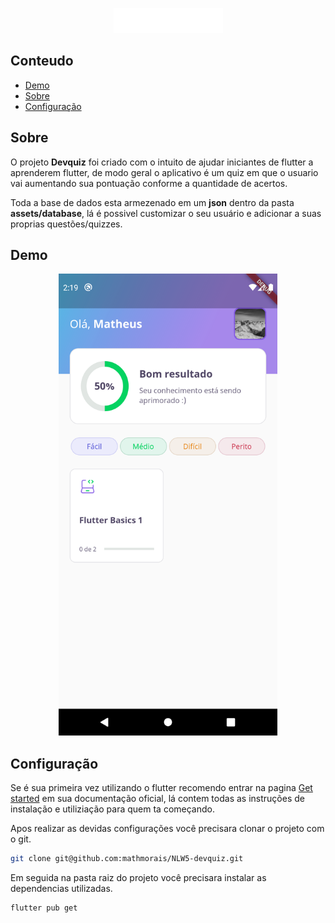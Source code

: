 <div align="center">

![logo](./.github/images/logo.png)

</div>

## Conteudo

- [Demo](#demo)
- [Sobre](#sobre)
- [Configuração](#configação)

## Sobre

O projeto **Devquiz** foi criado com o intuito de ajudar iniciantes de flutter a aprenderem flutter, de modo geral o aplicativo é um quiz em que o usuario vai aumentando sua pontuação conforme a quantidade de acertos.

Toda a base de dados esta armezenado em um **json** dentro da pasta **assets/database**, lá é possivel customizar o seu usuário e adicionar a suas proprias questões/quizzes.

## Demo

<div align="center">
<img width="350" alt="home" src="./.github/images/home.png"/>
</div>

## Configuração

Se é sua primeira vez utilizando o flutter recomendo entrar na pagina [Get started](https://flutter.dev/docs/get-started) em sua documentação oficial, lá contem todas as instruções de instalação e utiliziação para quem ta começando.

Apos realizar as devidas configurações você precisara clonar o projeto com o git.

```bash
git clone git@github.com:mathmorais/NLW5-devquiz.git
```

Em seguida na pasta raiz do projeto você precisara instalar as dependencias utilizadas.

```bash
flutter pub get
```
